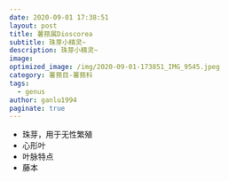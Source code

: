 ```yaml
---
date: 2020-09-01 17:38:51
layout: post
title: 薯蓣属Dioscorea
subtitle: 珠芽小精灵~
description: 珠芽小精灵~
image:
optimized_image: /img/2020-09-01-173851_IMG_9545.jpeg
category: 薯蓣目-薯蓣科
tags:
  - genus
author: ganlu1994
paginate: true
---
```


* 珠芽，用于无性繁殖
* 心形叶
* 叶脉特点
* 藤本